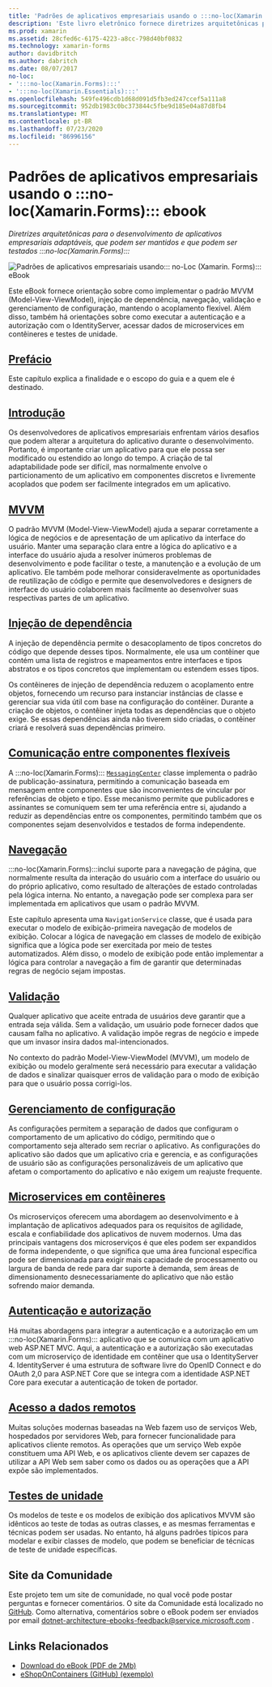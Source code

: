 ```yaml
---
title: 'Padrões de aplicativos empresariais usando o :::no-loc(Xamarin.Forms)::: ebook'
description: 'Este livro eletrônico fornece diretrizes arquitetônicas para o desenvolvimento de aplicativos empresariais adaptáveis, que podem ser mantidos e que podem ser testados :::no-loc(Xamarin.Forms)::: .'
ms.prod: xamarin
ms.assetid: 28cfed6c-6175-4223-a8cc-798d40bf0832
ms.technology: xamarin-forms
author: davidbritch
ms.author: dabritch
ms.date: 08/07/2017
no-loc:
- ':::no-loc(Xamarin.Forms):::'
- ':::no-loc(Xamarin.Essentials):::'
ms.openlocfilehash: 549fe496cdb1d68d091d5fb3ed247ccef5a111a8
ms.sourcegitcommit: 952db1983c0bc373844c5fbe9d185e04a87d8fb4
ms.translationtype: MT
ms.contentlocale: pt-BR
ms.lasthandoff: 07/23/2020
ms.locfileid: "86996156"
---
```

# <a name="enterprise-application-patterns-using-no-locxamarinforms-ebook"></a>Padrões de aplicativos empresariais usando o :::no-loc(Xamarin.Forms)::: ebook

_Diretrizes arquitetônicas para o desenvolvimento de aplicativos empresariais adaptáveis, que podem ser mantidos e que podem ser testados :::no-loc(Xamarin.Forms):::_

![Padrões de aplicativos empresariais usando::: no-Loc (Xamarin. Forms)::: eBook](images/cover-sml.png)

Este eBook fornece orientação sobre como implementar o padrão MVVM (Model-View-ViewModel), injeção de dependência, navegação, validação e gerenciamento de configuração, mantendo o acoplamento flexível. Além disso, também há orientações sobre como executar a autenticação e a autorização com o IdentityServer, acessar dados de microservices em contêineres e testes de unidade.

## <a name="preface"></a>[Prefácio](preface.md)

Este capítulo explica a finalidade e o escopo do guia e a quem ele é destinado.

## <a name="introduction"></a>[Introdução](introduction.md)

Os desenvolvedores de aplicativos empresariais enfrentam vários desafios que podem alterar a arquitetura do aplicativo durante o desenvolvimento. Portanto, é importante criar um aplicativo para que ele possa ser modificado ou estendido ao longo do tempo. A criação de tal adaptabilidade pode ser difícil, mas normalmente envolve o particionamento de um aplicativo em componentes discretos e livremente acoplados que podem ser facilmente integrados em um aplicativo.

## <a name="mvvm"></a>[MVVM](mvvm.md)

O padrão MVVM (Model-View-ViewModel) ajuda a separar corretamente a lógica de negócios e de apresentação de um aplicativo da interface do usuário. Manter uma separação clara entre a lógica do aplicativo e a interface do usuário ajuda a resolver inúmeros problemas de desenvolvimento e pode facilitar o teste, a manutenção e a evolução de um aplicativo. Ele também pode melhorar consideravelmente as oportunidades de reutilização de código e permite que desenvolvedores e designers de interface do usuário colaborem mais facilmente ao desenvolver suas respectivas partes de um aplicativo.

## <a name="dependency-injection"></a>[Injeção de dependência](dependency-injection.md)

A injeção de dependência permite o desacoplamento de tipos concretos do código que depende desses tipos. Normalmente, ele usa um contêiner que contém uma lista de registros e mapeamentos entre interfaces e tipos abstratos e os tipos concretos que implementam ou estendem esses tipos.

Os contêineres de injeção de dependência reduzem o acoplamento entre objetos, fornecendo um recurso para instanciar instâncias de classe e gerenciar sua vida útil com base na configuração do contêiner. Durante a criação de objetos, o contêiner injeta todas as dependências que o objeto exige. Se essas dependências ainda não tiverem sido criadas, o contêiner criará e resolverá suas dependências primeiro.

## <a name="communicating-between-loosely-coupled-components"></a>[Comunicação entre componentes flexíveis](communicating-between-loosely-coupled-components.md)

A :::no-loc(Xamarin.Forms)::: [`MessagingCenter`](xref::::no-loc(Xamarin.Forms):::.MessagingCenter) classe implementa o padrão de publicação-assinatura, permitindo a comunicação baseada em mensagem entre componentes que são inconvenientes de vincular por referências de objeto e tipo. Esse mecanismo permite que publicadores e assinantes se comuniquem sem ter uma referência entre si, ajudando a reduzir as dependências entre os componentes, permitindo também que os componentes sejam desenvolvidos e testados de forma independente.

## <a name="navigation"></a>[Navegação](navigation.md)

:::no-loc(Xamarin.Forms):::inclui suporte para a navegação de página, que normalmente resulta da interação do usuário com a interface do usuário ou do próprio aplicativo, como resultado de alterações de estado controladas pela lógica interna. No entanto, a navegação pode ser complexa para ser implementada em aplicativos que usam o padrão MVVM.

Este capítulo apresenta uma `NavigationService` classe, que é usada para executar o modelo de exibição-primeira navegação de modelos de exibição. Colocar a lógica de navegação em classes de modelo de exibição significa que a lógica pode ser exercitada por meio de testes automatizados. Além disso, o modelo de exibição pode então implementar a lógica para controlar a navegação a fim de garantir que determinadas regras de negócio sejam impostas.

## <a name="validation"></a>[Validação](validation.md)

Qualquer aplicativo que aceite entrada de usuários deve garantir que a entrada seja válida. Sem a validação, um usuário pode fornecer dados que causam falha no aplicativo. A validação impõe regras de negócio e impede que um invasor insira dados mal-intencionados.

No contexto do padrão Model-View-ViewModel (MVVM), um modelo de exibição ou modelo geralmente será necessário para executar a validação de dados e sinalizar quaisquer erros de validação para o modo de exibição para que o usuário possa corrigi-los.

## <a name="configuration-management"></a>[Gerenciamento de configuração](configuration-management.md)

As configurações permitem a separação de dados que configuram o comportamento de um aplicativo do código, permitindo que o comportamento seja alterado sem recriar o aplicativo. As configurações do aplicativo são dados que um aplicativo cria e gerencia, e as configurações de usuário são as configurações personalizáveis de um aplicativo que afetam o comportamento do aplicativo e não exigem um reajuste frequente.

## <a name="containerized-microservices"></a>[Microservices em contêineres](containerized-microservices.md)

Os microserviços oferecem uma abordagem ao desenvolvimento e à implantação de aplicativos adequados para os requisitos de agilidade, escala e confiabilidade dos aplicativos de nuvem modernos. Uma das principais vantagens dos microserviços é que eles podem ser expandidos de forma independente, o que significa que uma área funcional específica pode ser dimensionada para exigir mais capacidade de processamento ou largura de banda de rede para dar suporte à demanda, sem áreas de dimensionamento desnecessariamente do aplicativo que não estão sofrendo maior demanda.

## <a name="authentication-and-authorization"></a>[Autenticação e autorização](authentication-and-authorization.md)

Há muitas abordagens para integrar a autenticação e a autorização em um :::no-loc(Xamarin.Forms)::: aplicativo que se comunica com um aplicativo web ASP.NET MVC. Aqui, a autenticação e a autorização são executadas com um microserviço de identidade em contêiner que usa o IdentityServer 4. IdentityServer é uma estrutura de software livre do OpenID Connect e do OAuth 2,0 para ASP.NET Core que se integra com a identidade ASP.NET Core para executar a autenticação de token de portador.

## <a name="accessing-remote-data"></a>[Acesso a dados remotos](accessing-remote-data.md)

Muitas soluções modernas baseadas na Web fazem uso de serviços Web, hospedados por servidores Web, para fornecer funcionalidade para aplicativos cliente remotos. As operações que um serviço Web expõe constituem uma API Web, e os aplicativos cliente devem ser capazes de utilizar a API Web sem saber como os dados ou as operações que a API expõe são implementados.

## <a name="unit-testing"></a>[Testes de unidade](unit-testing.md)

Os modelos de teste e os modelos de exibição dos aplicativos MVVM são idênticos ao teste de todas as outras classes, e as mesmas ferramentas e técnicas podem ser usadas. No entanto, há alguns padrões típicos para modelar e exibir classes de modelo, que podem se beneficiar de técnicas de teste de unidade específicas.

## <a name="community-site"></a>Site da Comunidade

Este projeto tem um site de comunidade, no qual você pode postar perguntas e fornecer comentários. O site da Comunidade está localizado no [GitHub](https://github.com/dotnet-architecture/eShopOnContainers). Como alternativa, comentários sobre o eBook podem ser enviados por email [dotnet-architecture-ebooks-feedback@service.microsoft.com](mailto:dotnet-architecture-ebooks-feedback@service.microsoft.com) .

## <a name="related-links"></a>Links Relacionados

- [Download do eBook (PDF de 2Mb)](https://aka.ms/xamarinpatternsebook)
- [eShopOnContainers (GitHub) (exemplo)](https://github.com/dotnet-architecture/eShopOnContainers)

